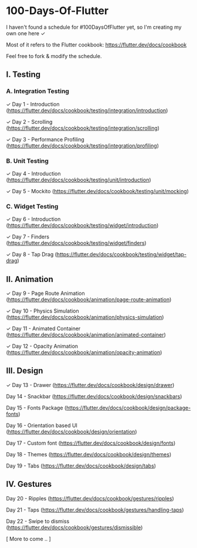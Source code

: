 # 100-Days-Of-Flutter

I haven't found a schedule for #100DaysOfFlutter yet, so I'm creating my own one here ✓

Most of it refers to the Flutter cookbook: https://flutter.dev/docs/cookbook

Feel free to fork & modify the schedule.

<h2>I. Testing</h2>

<h3>A. Integration Testing</h3>

✓ Day 1 - Introduction (https://flutter.dev/docs/cookbook/testing/integration/introduction)

✓ Day 2 - Scrolling (https://flutter.dev/docs/cookbook/testing/integration/scrolling)

✓ Day 3 - Performance Profiling (https://flutter.dev/docs/cookbook/testing/integration/profiling)

<h3>B. Unit Testing</h3>

✓ Day 4 - Introduction (https://flutter.dev/docs/cookbook/testing/unit/introduction)

✓ Day 5 - Mockito (https://flutter.dev/docs/cookbook/testing/unit/mocking)

<h3>C. Widget Testing</h3>

✓ Day 6 - Introduction (https://flutter.dev/docs/cookbook/testing/widget/introduction)

✓ Day 7 - Finders (https://flutter.dev/docs/cookbook/testing/widget/finders)

✓ Day 8 - Tap Drag (https://flutter.dev/docs/cookbook/testing/widget/tap-drag)

<h2>II. Animation</h2>

✓ Day 9 - Page Route Animation (https://flutter.dev/docs/cookbook/animation/page-route-animation)

✓ Day 10 - Physics Simulation (https://flutter.dev/docs/cookbook/animation/physics-simulation)

✓ Day 11 - Animated Container (https://flutter.dev/docs/cookbook/animation/animated-container)

✓ Day 12 - Opacity Animation (https://flutter.dev/docs/cookbook/animation/opacity-animation)

<h2>III. Design</h2>

✓ Day 13 - Drawer (https://flutter.dev/docs/cookbook/design/drawer)

Day 14 - Snackbar (https://flutter.dev/docs/cookbook/design/snackbars)

Day 15 - Fonts Package (https://flutter.dev/docs/cookbook/design/package-fonts)

Day 16 - Orientation based UI (https://flutter.dev/docs/cookbook/design/orientation)

Day 17 - Custom font (https://flutter.dev/docs/cookbook/design/fonts)

Day 18 - Themes (https://flutter.dev/docs/cookbook/design/themes)

Day 19 - Tabs (https://flutter.dev/docs/cookbook/design/tabs)

<h2>IV. Gestures</h2>

Day 20 - Ripples (https://flutter.dev/docs/cookbook/gestures/ripples)

Day 21 - Taps (https://flutter.dev/docs/cookbook/gestures/handling-taps)

Day 22 - Swipe to dismiss (https://flutter.dev/docs/cookbook/gestures/dismissible)

[ More to come .. ]
